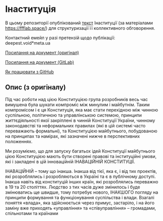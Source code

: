 # Інаституція

В цьому репозиторії опублікований [текст](public/Constitution.md) Інаституції (за матеріалами https://ffflab.space/) для структуризації її коллективного обговорення.

Контактний емейл у разі претензій щодо публікації: deepest.void*meta.ua

[Посилання на документ (оригінал)](https://ffflab.space/wp-content/uploads/2020/02/%D0%9A13-%D0%86%D0%BD%D0%B0%D0%B2%D0%B0%D1%86%D1%96%D0%B9%D0%BD%D0%B0-%D0%9A%D0%BE%D0%BD%D1%81%D1%82%D0%B8%D1%82%D1%83%D1%86%D1%96%D1%8F.pdf)

[Посилання на документ (GitLab)](К13-Інаваційна-Конституція.pdf)

[Як працювати з GitHub](tutorials/GITHUB.md)

## Опис (з оригіналу)

Під час роботи над цією Конституцією група розробників весь час вимушена була шукати
компроміс між минулим і майбутнім. Таким компромісом і є ця Конституція, яка має стати
перехідною між чинною суспільною, політичною та управлінською системою, принципи
життєдіяльності якої закріплені в чинній Конституції України, чинному законодавстві та
неформальних правилах (які в цій системі часто переважають формальні), та Конституцією
майбутнього, побудованою на принципах та намірах, які зазначені нижче в перспективних
положеннях.

Ми розуміємо, що для запуску багатьох ідей Конституції майбутнього цією Конституцією мають
бути створені правові та інституційні умови, які і закладені в цій інноваційній ІНАВАЦІЙНІЙ
КОНСТИТУЦІЇ.

ІНАВАЦІЙНІЙ – тому що інакша. Інакша від тієї, яка є, і від тих проектів, які розроблялись і
розробляються в Україні та є в публічному доступі. Інакша навіть від конституцій інших країн,
які розроблялись переважно в 19 та 20 століттях. Людство з тих часів дуже змінилось і буде
змінюватись ще швидше, тому потребує нового, ІНАКШОГО погляду на принципи формування
та функціонування суспільства і влади. Взагалі поняття «влада», яка здійснюється через примус,
застаріло, і на його заміну вже приходять «управління» та «співуправління» – громадами,
спільнотами та країнами

